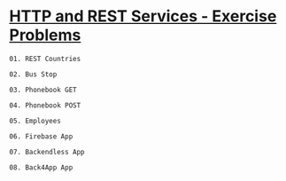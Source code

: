 # [HTTP and REST Services - Exercise Problems](https://softuni.bg/trainings/4228/js-applications-october-2023#lesson-59494)

    01. REST Countries

    02. Bus Stop

    03. Phonebook GET

    04. Phonebook POST

    05. Employees

    06. Firebase App

    07. Backendless App

    08. Back4App App